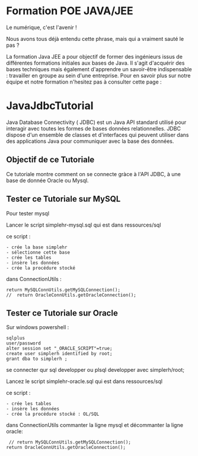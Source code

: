 # Formation POE JAVA/JEE

Le numérique, c'est l'avenir !

Nous avons tous déjà entendu cette phrase, mais qui a vraiment sauté le pas ?

La formation Java JEE a pour objectif de former  des ingénieurs issus de différentes formations initiales aux bases de Java. 
Il s'agit d'acquérir des bases techniques mais également d'apprendre un savoir-être indispensable : 
travailler en groupe au sein d'une entreprise.
 Pour en savoir plus sur notre équipe et notre formation n'hesitez pas à consulter cette page :
 
 [la meilleur formation POE JEE]:https://sites.google.com/view/inti2020/
 
# JavaJdbcTutorial

Java Database Connectivity ( JDBC) est un Java API standard utilisé pour interagir avec toutes les formes de bases données relationnelles. 
JDBC dispose d'un ensemble de classes et d'interfaces qui peuvent utiliser dans des applications Java pour communiquer avec la base des données.

 
## Objectif de ce Tutoriale

Ce tutoriale montre comment on se connecte gràce à l'API JDBC, à une base de donnée Oracle ou  Mysql.

## Tester ce Tutoriale sur MySQL
Pour tester mysql 

Lancer le script simplehr-mysql.sql qui est dans ressources/sql

ce script :

	- crée la base simplehr
	- sélectionne cette base 
	- crée les tables 
	- insère les données
	- crée la procédure stocké

dans ConnectionUtils :

    return MySQLConnUtils.getMySQLConnection();
    //	return OracleConnUtils.getOracleConnection();

## Tester ce Tutoriale sur Oracle

 Sur windows powershell :
 
	sqlplus
	user/password
	alter session set "_ORACLE_SCRIPT"=true;
	create user simplerh identified by root;
	grant dba to simplerh ;

se connecter qur sql developper ou plsql developper avec simplerh/root;

Lancez le script simplehr-oracle.sql qui est dans ressources/sql 

ce script :

	- crée les tables 
	- insère les données
	- crée la procédure stocké : OL/SQL

dans ConnectionUtils commanter la ligne mysql et décommanter la ligne oracle:

     // return MySQLConnUtils.getMySQLConnection();
   	return OracleConnUtils.getOracleConnection();

